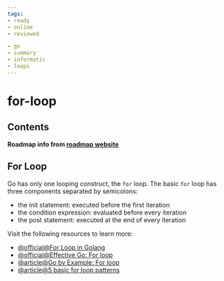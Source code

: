 ```yaml
---
tags:
- ready
- online
- reviewed

- go
- summary
- informatic
- loops
---
```


# for-loop

## Contents

__Roadmap info from [roadmap website](https://roadmap.sh/golang/go-basics/for-loop)__

## For Loop

Go has only one looping construct, the `for` loop. The basic `for` loop has three components separated by semicolons:

- the init statement: executed before the first iteration
- the condition expression: evaluated before every iteration
- the post statement: executed at the end of every iteration

Visit the following resources to learn more:

- [@official@For Loop in Golang](https://go.dev/tour/flowcontrol/1)
- [@official@Effective Go: For loop](https://go.dev/doc/effective_go#for)
- [@article@Go by Example: For loop](https://gobyexample.com/for)
- [@article@5 basic for loop patterns](https://yourbasic.org/golang/for-loop/)
